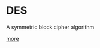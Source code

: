 # DES
A symmetric block cipher algorithm

[more][1]

[1]:http://www.oabnew.com/blog/index.php/archives/7/
